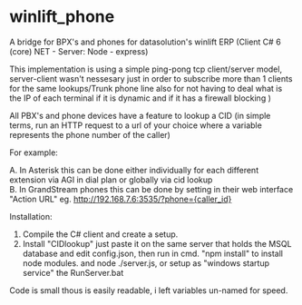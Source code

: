 # winlift_phone
A bridge for BPX's and phones for datasolution's winlift ERP (Client C# 6 (core) NET  - Server: Node - express)

This implementation is using a simple ping-pong tcp client/server model, server-client wasn't nessesary
just in order to subscribe more than 1 clients for the same lookups/Trunk phone line
also for not having to deal what is the IP of each terminal if it is dynamic 
and if it has a firewall blocking ) 

All PΒX's and phone devices have a feature to lookup a CID (in simple terms, run an HTTP 
request to a url of your choice where a variable represents the phone number of the caller) 

For example: 

A. In Asterisk this can be done either individually for each different extension via AGI in dial plan or globally via cid lookup  
B. In GrandStream phones this can be done by setting in their web interface "Action URL" eg. http://192.168.7.6:3535/?phone={caller_id}

Installation:

1. Compile the C# client and create a setup.
2. Install "CIDlookup" just paste it on the same server that holds the 
   MSQL database and edit config.json, 
   then run in cmd. "npm install" to install node modules.
   and node ./server.js, or setup as "windows startup service" the RunServer.bat
   
 Code is small thous is easily readable, i left variables un-named for speed.
